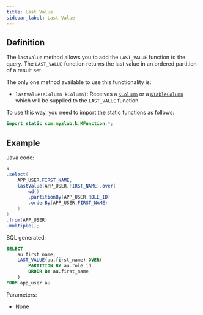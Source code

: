 ```yaml
---
title: Last Value
sidebar_label: Last Value
---
```


## Definition

The `lastValue` method allows you to add the `LAST_VALUE` function to the query. The `LAST_VALUE` function returns the last value in an ordered partition of a result set.

The only one method available to use this functionality is:

- `lastValue(KColumn kColumn)`: Receives a [`KColumn`](/docs/misc/select-list-values#2-kcolumn) or a [`KTableColumn`](/docs/misc/select-list-values#1-ktablecolumn) which will be supplied to the `LAST_VALUE` function.
.

To use this way, you need to import the static functions as follows:

```java
import static com.myzlab.k.KFunction.*;
```

## Example

Java code:

```java
k
.select(
    APP_USER.FIRST_NAME,
    lastValue(APP_USER.FIRST_NAME).over(
        wd()
        .partitionBy(APP_USER.ROLE_ID)
        .orderBy(APP_USER.FIRST_NAME)
    )
)
.from(APP_USER)
.multiple();
```

SQL generated:

```sql
SELECT
    au.first_name,
    LAST_VALUE(au.first_name) OVER(
        PARTITION BY au.role_id
        ORDER BY au.first_name
    )
FROM app_user au
```

Parameters:

- None
